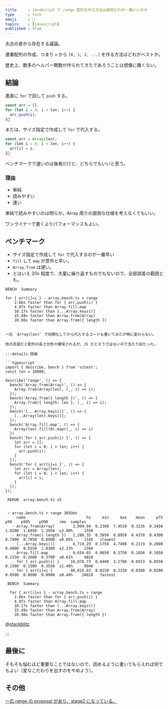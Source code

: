 ```yaml
---
title     : JavaScript で range 配列を作る方法は結局どれが一番いいのか
type      : tech
emoji     : 🗿
topics    : [javascript]
published : true
---
```


太古の昔から存在する議論。

連番配列の作成、つまり `n` から `[0, 1, 2, ...]` を作る方法はどれがベストか。

歴史上、数多のヘルパー関数が作られてきたであろうことは想像に難くない。

## 結論

愚直に `for` で回して `push` する。

```javascript
const arr = [];
for (let i = 0; i < len; i++) {
  arr.push(i);
}
```

または、サイズ指定で作成して `for` で代入する。

```javascript
const arr = Array(len);
for (let i = 0; i < len; i++) {
  arr[i] = i;
}
```

ベンチマークで速いのは後者だけど、どちらでもいいと思う。

### 理由

- 単純
- 読みやすい
- 速い

単純で読みやすいのは明らか。Array 周りの面倒な仕様を考えなくてもいい。

ワンライナーで書くよりパフォーマンスもよい。


## ベンチマーク

- サイズ指定で作成して `for` で代入するのが一番早い
- `fill` して `map` が意外と早い。
- `Array.from` は遅い。
- とはいえ 20x 程度で、大量に繰り返すものでもないので、全部誤差の範囲とも。

```
BENCH  Summary

for { arr[i]=i } - array.bench.ts > range
    2.66x faster than for { arr.push(i) }
    4.97x faster than Array.fill.map
    10.17x faster than [...Array.keys()]
    15.49x faster than Array.from(Array)
    20.98x faster than Array.from({ length })
```

```

一応 `Array(len)` で初期化してから代入するコードも書いてみたが特に変わらない。

他の言語だと配列の長さ分色々確保されるが、JS だとそうではないので当たり前だった。

:::details 詳細

```typescript
import { describe, bench } from 'vitest';
const len = 10000;

describe('range', () => {
  bench('Array.from(Array)', () => {
    Array.from(Array(len), (_, i) => i);
  });
  bench('Array.from({ length })', () => {
    Array.from({ length: len }, (_, i) => i);
  });
  bench('[...Array.keys()]', () => {
    [...Array(len).keys()];
  });
  bench('Array.fill.map', () => {
    Array(len).fill(0).map((_, i) => i)
  })
  bench('for { arr.push(i) }', () => {
    let arr = [];
    for (let i = 0; i < len; i++) {
      arr.push(i);
    }
  });
  bench('for { arr[i]=i }', () => {
    let arr = Array(len);
    for (let i = 0; i < len; i++) {
      arr[i] = i;
    }
  });
});

```

```
 RERUN  array.bench.ts x5


 ✓ array.bench.ts > range 3693ms
     name                           hz     min     max    mean     p75     p99    p995    p999     rme  samples
   · Array.from(Array)        3,099.94  0.2300  7.4550  0.3226  0.3450  1.0200  1.6050  2.3950  ±3.80%     1550
   · Array.from({ length })   2,288.35  0.3950  0.8950  0.4370  0.4300  0.7400  0.7850  0.8900  ±0.85%     1145   slowest
   · [...Array.keys()]        4,719.29  0.1750  4.7400  0.2119  0.2000  0.4800  0.5550  1.0300  ±2.13%     2360
   · Array.fill.map           9,654.65  0.0850  0.5750  0.1036  0.1050  0.2150  0.2600  0.3700  ±0.61%     4828
   · for { arr.push(i) }     18,078.73  0.0400  3.2700  0.0553  0.0550  0.1300  0.1500  0.3550  ±1.48%     9040
   · for { arr[i]=i }        48,016.63  0.0150  0.2150  0.0208  0.0200  0.0500  0.0600  0.0900  ±0.40%    24010   fastest

 BENCH  Summary

  for { arr[i]=i } - array.bench.ts > range
    2.66x faster than for { arr.push(i) }
    4.97x faster than Array.fill.map
    10.17x faster than [...Array.keys()]
    15.49x faster than Array.from(Array)
    20.98x faster than Array.from({ length })
```

@[stackblitz](https://stackblitz.com/edit/array-bench?embed=1&file=array.bench.ts&view=editor)

:::

## 最後に

そもそも悩むほど重要なことではないので、読めるように書いてもらえれば何でもよい（変なこだわりを出すのをやめよう）。

## その他

[一応 range の proposal があり、stage2 になっている。](https://github.com/tc39/proposal-iterator.range)
